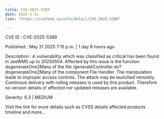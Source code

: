 ```yaml
---
title: CVE-2025-5389
date: 2025-5-31
lien: "https://cvefeed.io/vuln/detail/CVE-2025-5389"

---
```


CVE ID : CVE-2025-5389

Published :  May 31
2025
7:15 p.m. | 1 day
8 hours ago

Description : A vulnerability
which was classified as critical
has been found in JeeWMS up to 20250504. Affected by this issue is the function dogenerateOne2Many of the file /generateController.do?dogenerateOne2Many of the component File Handler. The manipulation leads to improper access controls. The attack may be launched remotely. Continious delivery with rolling releases is used by this product. Therefore
no version details of affected nor updated releases are available.

Severity: 6.3 | MEDIUM

Visit the link for more details
such as CVSS details
affected products
timeline
and more...
